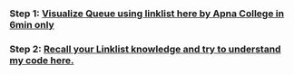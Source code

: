 ### **Step 1:** [Visualize Queue using linklist here by Apna College in 6min only](https://youtu.be/Yi8Im4_eSQI)

### **Step 2:** [Recall your Linklist knowledge and try to understand my code here.](https://github.com/thepranaygupta/Data-Structures-and-Algorithms/blob/main/03.%20Queue/Basic%20Operations/02.%20Queue%20using%20Linked%20List/Queue_LinkedList.java)
